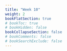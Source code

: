 ```yaml
---
title: "Week 10"
weight: 2
bookFlatSection: true
# bookToc: true
# bookHidden: false
bookCollapseSection: false
# bookComments: false
# bookSearchExclude: false
---
```

